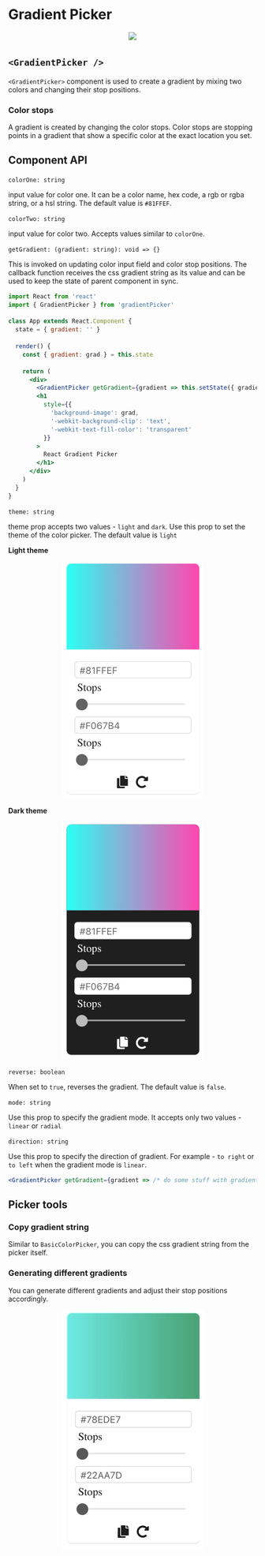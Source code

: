 # Gradient Picker

<p align="center">
    <img src="../media/demo.gif" />
</p>

## `<GradientPicker />`

`<GradientPicker>` component is used to create a gradient by mixing two colors and changing their stop positions.

### Color stops

A gradient is created by changing the color stops. Color stops are stopping points in a gradient that show a specific color at the exact location you set.

## Component API

`colorOne: string`

input value for color one. It can be a color name, hex code, a rgb or rgba string, or a hsl string. The default value is `#81FFEF`.

`colorTwo: string`

input value for color two. Accepts values similar to `colorOne`.

`getGradient: (gradient: string): void => {}`

This is invoked on updating color input field and color stop positions. The callback function receives the css gradient string as its value and can be used to keep the state of parent component in sync.

```jsx
import React from 'react'
import { GradientPicker } from 'gradientPicker'

class App extends React.Component {
  state = { gradient: '' }

  render() {
    const { gradient: grad } = this.state

    return (
      <div>
        <GradientPicker getGradient={gradient => this.setState({ gradient })} />
        <h1
          style={{
            'background-image': grad,
            '-webkit-background-clip': 'text',
            '-webkit-text-fill-color': 'transparent'
          }}
        >
          React Gradient Picker
        </h1>
      </div>
    )
  }
}
```

`theme: string`

theme prop accepts two values - `light` and `dark`. Use this prop to set the theme of the color picker. The default value is `light`

**Light theme**

<p align="center">
    <img src="../media/gradient-light.png" />
</p>

**Dark theme**

<p align="center">
    <img src="../media/gradient-dark.png" />
</p>

`reverse: boolean`

When set to `true`, reverses the gradient. The default value is `false`.

`mode: string`

Use this prop to specify the gradient mode. It accepts only two values - `linear` or `radial`

`direction: string`

Use this prop to specify the direction of gradient. For example - `to right` or `to left` when the gradient mode is `linear`.

```jsx
<GradientPicker getGradient={gradient => /* do some stuff with gradient */} mode='linear' direction='to left' />
```

## Picker tools

### Copy gradient string

Similar to `BasicColorPicker`, you can copy the css gradient string from the picker itself.

### Generating different gradients

You can generate different gradients and adjust their stop positions accordingly.

<p align="center">
    <img src="../media/gradient-generator.gif" />
</p>
